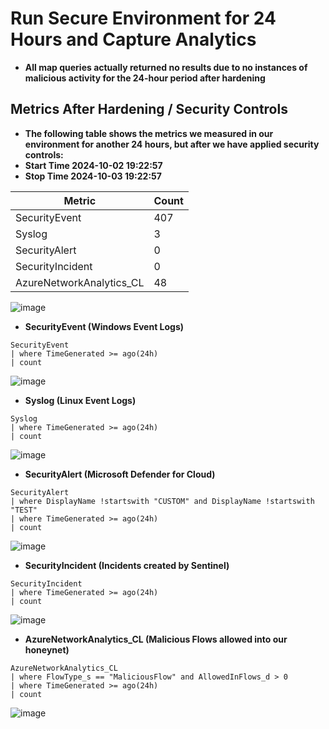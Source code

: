 <h1>Run Secure Environment for 24 Hours and Capture Analytics</h1>

- <b>All map queries actually returned no results due to no instances of malicious activity for the 24-hour period after hardening</b>

## Metrics After Hardening / Security Controls

- <b>The following table shows the metrics we measured in our environment for another 24 hours, but after we have applied security controls:</b>
- <b>Start Time 2024-10-02 19:22:57</b>
- <b>Stop Time	2024-10-03 19:22:57</b>

| Metric                   | Count
| ------------------------ | -----
| SecurityEvent            | 407
| Syslog                   | 3
| SecurityAlert            | 0
| SecurityIncident         | 0
| AzureNetworkAnalytics_CL | 48

![image](https://github.com/user-attachments/assets/d9f23233-f3e3-4982-a4c9-db84fbd00c2a)

- <b>SecurityEvent (Windows Event Logs)</b>

```
SecurityEvent
| where TimeGenerated >= ago(24h)
| count
```
![image](https://github.com/user-attachments/assets/d694e069-fa55-46b8-b0f6-1a96ab8612c6)

- <b>Syslog (Linux Event Logs)</b>
```
Syslog
| where TimeGenerated >= ago(24h)
| count
```

![image](https://github.com/user-attachments/assets/593ce507-94d9-46af-b38c-8cc1d000c5c4)

- <b>SecurityAlert (Microsoft Defender for Cloud)</b>
```
SecurityAlert
| where DisplayName !startswith "CUSTOM" and DisplayName !startswith "TEST"
| where TimeGenerated >= ago(24h)
| count
```
![image](https://github.com/user-attachments/assets/9ceae795-282d-4e7d-b18a-0c4ba08e17ad)

- <b>SecurityIncident (Incidents created by Sentinel)</b>
```
SecurityIncident
| where TimeGenerated >= ago(24h)
| count
```
![image](https://github.com/user-attachments/assets/5d931897-f5f9-4ef4-b2db-01a806d6d135)

- <b>AzureNetworkAnalytics_CL (Malicious Flows allowed into our honeynet)</b>
```
AzureNetworkAnalytics_CL 
| where FlowType_s == "MaliciousFlow" and AllowedInFlows_d > 0
| where TimeGenerated >= ago(24h)
| count
```
![image](https://github.com/user-attachments/assets/6f5474ff-c51a-46b6-97f8-142c72c358d7)
